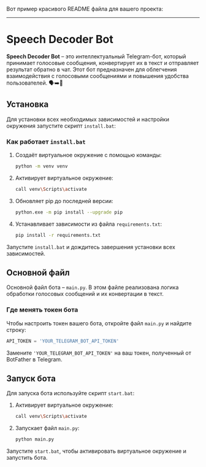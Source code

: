 Вот пример красивого README файла для вашего проекта:

---

# Speech Decoder Bot

**Speech Decoder Bot** – это интеллектуальный Telegram-бот, который принимает голосовые сообщения, конвертирует их в текст и отправляет результат обратно в чат. Этот бот предназначен для облегчения взаимодействия с голосовыми сообщениями и повышения удобства пользователей. 🗣️➡️📜

## Установка

Для установки всех необходимых зависимостей и настройки окружения запустите скрипт `install.bat`:

### Как работает `install.bat`

1. Создаёт виртуальное окружение с помощью команды:
    ```bash
    python -m venv venv
    ```

2. Активирует виртуальное окружение:
    ```bash
    call venv\Scripts\activate
    ```

3. Обновляет pip до последней версии:
    ```bash
    python.exe -m pip install --upgrade pip
    ```

4. Устанавливает зависимости из файла `requirements.txt`:
    ```bash
    pip install -r requirements.txt
    ```

Запустите `install.bat` и дождитесь завершения установки всех зависимостей.

## Основной файл

Основной файл бота – `main.py`. В этом файле реализована логика обработки голосовых сообщений и их конвертации в текст.

### Где менять токен бота

Чтобы настроить токен вашего бота, откройте файл `main.py` и найдите строку:
```python
API_TOKEN = 'YOUR_TELEGRAM_BOT_API_TOKEN'
```
Замените `'YOUR_TELEGRAM_BOT_API_TOKEN'` на ваш токен, полученный от BotFather в Telegram.

## Запуск бота

Для запуска бота используйте скрипт `start.bat`:

1. Активирует виртуальное окружение:
    ```bash
    call venv\Scripts\activate
    ```

2. Запускает файл `main.py`:
    ```bash
    python main.py
    ```

Запустите `start.bat`, чтобы активировать виртуальное окружение и запустить бота.